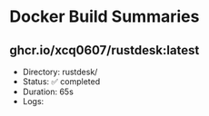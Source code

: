 # Docker Build Summaries

## ghcr.io/xcq0607/rustdesk:latest
- Directory: rustdesk/
- Status: ✅ completed
- Duration: 65s
- Logs: 
```
```

